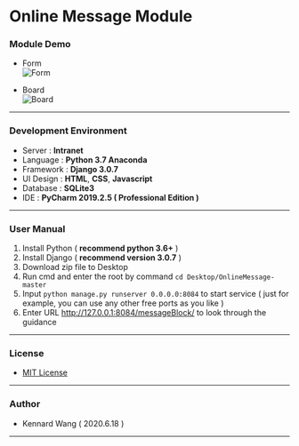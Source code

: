 # Online Message Module
### Module Demo
+ Form  
![Form](https://kennardwang.github.io/ImageSource/Project/OnlineMessageForm.png)  

+ Board  
![Board](https://kennardwang.github.io/ImageSource/Project/OnlineMessageBoard.png)  

------
### Development Environment
+ Server : **Intranet**
+ Language : **Python 3.7 Anaconda**
+ Framework : **Django 3.0.7**
+ UI Design : **HTML**, **CSS**, **Javascript**
+ Database : **SQLite3**
+ IDE : **PyCharm 2019.2.5 ( Professional Edition )**
------
### User Manual
1. Install Python ( **recommend python 3.6+** )
2. Install Django ( **recommend version 3.0.7** )
3. Download zip file to Desktop
4. Run cmd and enter the root by command `cd Desktop/OnlineMessage-master`
5. Input `python manage.py runserver 0.0.0.0:8084` to start service ( just for example, you can use any other free ports as you like )
6. Enter URL http://127.0.0.1:8084/messageBlock/ to look through the guidance
------
### License
+ [MIT License](https://github.com/KennardWang/OnlineMessage/blob/master/LICENSE)
------
### Author
+ Kennard Wang ( 2020.6.18 )
------
